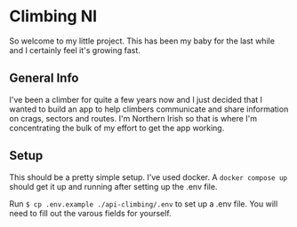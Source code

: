 # Climbing NI

So welcome to my little project. This has been my baby for the last while and I certainly feel it's growing fast.

## General Info

I've been a climber for quite a few years now and I just decided that I wanted to build an app to help climbers communicate and share information on crags, sectors and routes. I'm Northern Irish so that is where I'm concentrating the bulk of my effort to get the app working.

## Setup

This should be a pretty simple setup. I've used docker. A `docker compose up` should get it up and running after setting up the .env file.

Run `$ cp .env.example ./api-climbing/.env` to set up a .env file. You will need to fill out the varous fields for yourself.

